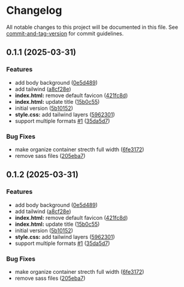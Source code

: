 # Changelog

All notable changes to this project will be documented in this file. See [commit-and-tag-version](https://github.com/absolute-version/commit-and-tag-version) for commit guidelines.

## 0.1.1 (2025-03-31)


### Features

* add body background ([0e5d489](https://github.com/Tjaitil/account-statement-organizer/commit/0e5d489889ab0cc3f94904040aacbcd50c426d93))
* add tailwind ([a8cf28e](https://github.com/Tjaitil/account-statement-organizer/commit/a8cf28eb9a4a8429a7b6b170e37c2d2be09077f2))
* **index.html:** remove default favicon ([421fc8d](https://github.com/Tjaitil/account-statement-organizer/commit/421fc8d260b4ce1f389f3bcd410ef3a83f83b697))
* **index.html:** update title ([15b0c55](https://github.com/Tjaitil/account-statement-organizer/commit/15b0c55627b20202cf612e00928161052223fed5))
* initial version ([5b10152](https://github.com/Tjaitil/account-statement-organizer/commit/5b10152729cf87ad438a3f6dc369144639acff02))
* **style.css:** add tailwind layers ([5962301](https://github.com/Tjaitil/account-statement-organizer/commit/5962301a61b6cf96ecf6497911483e4f436eab7f))
* support multiple formats [#1](https://github.com/Tjaitil/account-statement-organizer/issues/1) ([35da5d7](https://github.com/Tjaitil/account-statement-organizer/commit/35da5d7aef0453a7c978824ba82ad535ec6d7094))


### Bug Fixes

* make organize container strecth full width ([6fe3172](https://github.com/Tjaitil/account-statement-organizer/commit/6fe31723ec6aab9f99d382f381fbd803d45cdd7a))
* remove sass files ([205eba7](https://github.com/Tjaitil/account-statement-organizer/commit/205eba719cb92b01d9f9632897b2cf71afe27eae))

## 0.1.2 (2025-03-31)


### Features

* add body background ([0e5d489](https://github.com/Tjaitil/account-statement-organizer/commit/0e5d489889ab0cc3f94904040aacbcd50c426d93))
* add tailwind ([a8cf28e](https://github.com/Tjaitil/account-statement-organizer/commit/a8cf28eb9a4a8429a7b6b170e37c2d2be09077f2))
* **index.html:** remove default favicon ([421fc8d](https://github.com/Tjaitil/account-statement-organizer/commit/421fc8d260b4ce1f389f3bcd410ef3a83f83b697))
* **index.html:** update title ([15b0c55](https://github.com/Tjaitil/account-statement-organizer/commit/15b0c55627b20202cf612e00928161052223fed5))
* initial version ([5b10152](https://github.com/Tjaitil/account-statement-organizer/commit/5b10152729cf87ad438a3f6dc369144639acff02))
* **style.css:** add tailwind layers ([5962301](https://github.com/Tjaitil/account-statement-organizer/commit/5962301a61b6cf96ecf6497911483e4f436eab7f))
* support multiple formats [#1](https://github.com/Tjaitil/account-statement-organizer/issues/1) ([35da5d7](https://github.com/Tjaitil/account-statement-organizer/commit/35da5d7aef0453a7c978824ba82ad535ec6d7094))


### Bug Fixes

* make organize container strecth full width ([6fe3172](https://github.com/Tjaitil/account-statement-organizer/commit/6fe31723ec6aab9f99d382f381fbd803d45cdd7a))
* remove sass files ([205eba7](https://github.com/Tjaitil/account-statement-organizer/commit/205eba719cb92b01d9f9632897b2cf71afe27eae))
